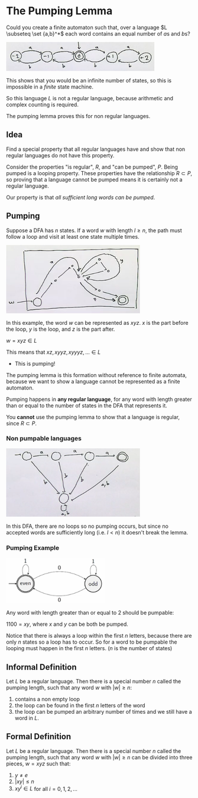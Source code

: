 # The Pumping Lemma

Could you create a finite automaton such that, over a language $L \subseteq \set {a,b}^*$ each word contains an equal number of $a$s and $b$s? 

![](assets/2024-10-27-17-45-29.png)

This shows that you would be an infinite number of states, so this is impossible in a *finite* state machine.

So this language $L$ is not a regular language, because arithmetic and complex counting is required. 

The pumping lemma proves this for non regular languages. 

## Idea

Find a special property that all regular languages have and show that non regular languages do not have this property.

Consider the properties "is regular", $R$, and "can be pumped", $P$. Being pumped is a looping property. These properties have the relationship $R \subset P$, so proving that a language cannot be pumped means it is certainly not a regular language.

Our property is that *all sufficient long words can be pumped*.

## Pumping

Suppose a DFA has $n$ states. If a word $w$ with length $l \geq n$, the path must follow a loop and visit at least one state multiple times. 

![](assets/2024-10-27-17-57-07.png)

In this example, the word $w$ can be represented as $xyz$. $x$ is the part before the loop, $y$ is the loop, and $z$ is the part after.

$w = xyz \in L$

This means that $xz, xyyz, xyyyz, ... \in L$
- This is pumping!

The pumping lemma is this formation without reference to finite automata, because we want to show a language cannot be represented as a finite automaton. 

Pumping happens in **any regular language**, for any word with length greater than or equal to the number of states in the DFA that represents it.

You **cannot** use the pumping lemma to show that a language is regular, since $R \subset P$.

### Non pumpable languages

![](assets/2024-10-27-18-06-06.png)

In this DFA, there are no loops so no pumping occurs, but since no accepted words are sufficiently long (i.e. $l < n$) it doesn't break the lemma. 

### Pumping Example

![](assets/2024-10-27-18-07-48.png)

Any word with length greater than or equal to 2 should be pumpable:

$1100 = xy$, where $x$ and $y$ can be both be pumped. 

Notice that there is always a loop within the first $n$ letters, because there are only $n$ states so a loop has to occur. So for a word to be pumpable the looping must happen in the first $n$ letters. ($n$ is the number of states)

## Informal Definition

Let $L$ be a regular language. Then there is a special number $n$ called the pumping length, such that any word $w$ with $|w| \geq n$:
1. contains a non empty loop
2. the loop can be found in the first $n$ letters of the word
3. the loop can be pumped an arbitrary number of times and we still have a word in $L$. 

## Formal Definition

Let $L$ be a regular language. Then there is a special number $n$ called the pumping length, such that any word $w$ with $|w| \geq n$ can be divided into three pieces, $w = xyz$ such that:
1. $y \neq e$
2. $|xy| \leq n$
3. $xy^i \in L$ for all $i = 0,1,2,...$